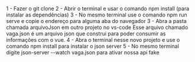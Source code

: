 1 - Fazer o git clone
2 - Abrir o terminal e usar o comando npm install (para instalar as dependências)
3 - No mesmo terminal use o comando npm run serve e copie o endereço para alguma aba do navegador
3 - Abra a pasta chamada arquivoJson em outro projeto no vs-code
Esse arquivo chamado vaga.json é um arquivo json que construi para poder consumir as informações com o vue.
4 - Abra o terminal nesse novo projeto e use o comando npm install para instalar o json server 
5 - No mesmo terminal digite json-server --watch vaga.json para ativar nossa api fake
